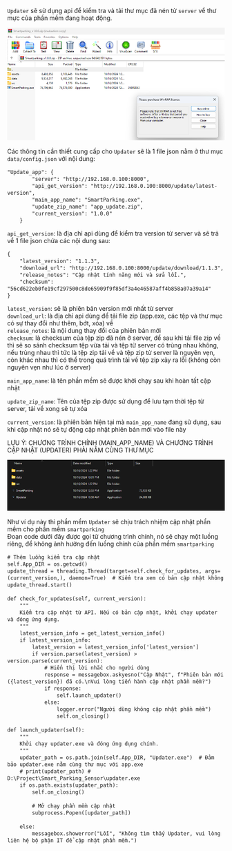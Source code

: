 `Updater` sẽ sử dụng api để kiểm tra và tải thư mục đã nén từ `server` về thư mực của phần mềm đang hoạt động.  

![File zip chứa các mục có sự thay đổi](assets/image/zip.png)

Các thông tin cần thiết cung cấp cho `Updater` sẽ là 1 file json nằm ở thư mục `data/config.json` với nội dung:  

```
"Update_app": {  
        "server": "http://192.168.0.100:8000",  
        "api_get_version": "http://192.168.0.100:8000/update/latest-version",  
        "main_app_name": "SmartParking.exe",  
        "update_zip_name": "app_update.zip",  
        "current_version": "1.0.0"  
    }  
```

`api_get_version`: là địa chỉ api dùng để kiểm tra version từ server và sẽ trả về 1 file json chứa các nội dung sau:  

```
{
    "latest_version": "1.1.3",
    "download_url": "http://192.168.0.100:8000/update/download/1.1.3",
    "release_notes": "Cập nhật tính năng mới và sửa lỗi.",
    "checksum": "56cd622eb0fe19cf297500c8de65909f9f85df3a4e46587aff4b858a07a39a14"
}
```

`latest_version`: sẽ là phiên bản version mới nhất từ server  
`download_url`: là địa chỉ api dùng để tải file zip (app.exe, các tệp và thư mục có sự thay đổi như thêm, bớt, xóa) về  
`release_notes`: là nội dung thay đổi của phiên bản mới  
`checksum`: là checksum của tệp zip đã nén ở server, để sau khi tải file zip về thì sẽ so sánh checksum tệp vừa tải và tệp từ server có trùng nhau không, nếu trùng nhau thì tức là tệp zip tải về và tệp zip từ server là nguyên vẹn, còn khác nhau thì có thể trong quá trình tải về tệp zip xảy ra lỗi (không còn nguyên vẹn như lúc ở server)  

`main_app_name`: là tên phần mềm sẽ được khởi chạy sau khi hoàn tất cập nhật  

`update_zip_name`: Tên của tệp zip được sử dụng để lưu tạm thời tệp từ server, tải về xong sẽ tự xóa  

`current_version`: là phiên bản hiện tại mà `main_app_name` đang sử dụng, sau khi cập nhật nó sẽ tự động cập nhật phiên bản mới vào file này  

LƯU Ý: CHƯƠNG TRÌNH CHÍNH (MAIN_APP_NAME) VÀ CHƯƠNG TRÌNH CẬP NHẬT (UPDATER) PHẢI NẰM CÙNG THƯ MỤC  

![Updater cho phần mềm smartparking](assets/image/updater_for_smartparking.png)

Như ví dụ này thì phần mềm `Updater` sẽ chịu trách nhiệm cập nhật phần mềm cho phần mềm `smartparking`  
Đoạn code dưới đây được gọi từ chương trình chính, nó sẽ chạy một luồng riêng, để không ảnh hưởng đến luồng chính của phần mềm `smartparking`  

```
# Thêm luồng kiểm tra cập nhật
self.App_DIR = os.getcwd()
update_thread = threading.Thread(target=self.check_for_updates, args=(current_version,), daemon=True)  # Kiểm tra xem có bản cập nhật không
update_thread.start()

def check_for_updates(self, current_version):
    """
    Kiểm tra cập nhật từ API. Nếu có bản cập nhật, khởi chạy updater và đóng ứng dụng.
    """
    latest_version_info = get_latest_version_info()
    if latest_version_info:
        latest_version = latest_version_info['latest_version']
        if version.parse(latest_version) > version.parse(current_version):
            # Hiển thị lời nhắc cho người dùng
            response = messagebox.askyesno("Cập Nhật", f"Phiên bản mới ({latest_version}) đã có.\nVui lòng tiến hành cập nhật phần mềm?")
            if response:
                self.launch_updater()
            else:
                logger.error("Người dùng không cập nhật phần mềm")
                self.on_closing()

def launch_updater(self):
    """
    Khởi chạy updater.exe và đóng ứng dụng chính.
    """
    updater_path = os.path.join(self.App_DIR, "Updater.exe")  # Đảm bảo updater.exe nằm cùng thư mục với app.exe
    # print(updater_path) # D:\Project\Smart_Parking_Sensor\updater.exe
    if os.path.exists(updater_path):
        self.on_closing()
        
        # Mở chạy phần mềm cập nhật
        subprocess.Popen([updater_path])
        
    else:
        messagebox.showerror("Lỗi", "Không tìm thấy Updater, vui lòng liên hệ bộ phận IT để cập nhật phần mềm.")
```